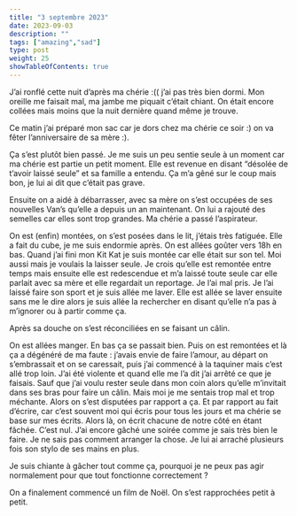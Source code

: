 ```yaml
---
title: "3 septembre 2023"
date: 2023-09-03
description: ""
tags: ["amazing","sad"]
type: post
weight: 25
showTableOfContents: true
---
```


J’ai ronflé cette nuit d’après ma chérie :(( j’ai pas très bien dormi. Mon oreille me faisait mal, ma jambe me piquait c’était chiant. On était encore collées mais moins que la nuit dernière quand même je trouve. 

Ce matin j’ai préparé mon sac car je dors chez ma chérie ce soir :) on va fêter l’anniversaire de sa mère :). 

Ça s’est plutôt bien passé. Je me suis un peu sentie seule à un moment car ma chérie est partie un petit moment. Elle est revenue en disant “désolée de t’avoir laissé seule” et sa famille a entendu. Ça m’a gêné sur le coup mais bon, je lui ai dit que c’était pas grave. 

Ensuite on a aidé à débarrasser, avec sa mère on s’est occupées de ses nouvelles Van’s qu’elle a depuis un an maintenant. On lui a rajouté des semelles car elles sont trop grandes. Ma chérie a passé l’aspirateur.

On est (enfin) montées, on s’est posées dans le lit, j’étais très fatiguée. Elle a fait du cube, je me suis endormie après. On est allées goûter vers 18h en bas. Quand j’ai fini mon Kit Kat je suis montée car elle était sur son tel. Moi aussi mais je voulais la laisser seule. Je crois qu’elle est remontée entre temps mais ensuite elle est redescendue et m’a laissé toute seule car elle parlait avec sa mère et elle regardait un reportage. Je l’ai mal pris. Je l’ai laissé faire son sport et je suis allée me laver. Elle est allée se laver ensuite sans me le dire alors je suis allée la rechercher en disant qu’elle n’a pas à m’ignorer ou à partir comme ça.

Après sa douche on s’est réconciliées en se faisant un câlin. 

On est allées manger. En bas ça se passait bien. Puis on est remontées et là ça a dégénéré de ma faute : j’avais envie de faire l’amour, au départ on s’embrassait et on se caressait, puis j’ai commencé à la taquiner mais c’est allé trop loin. J’ai été violente et quand elle me l’a dit j’ai arrêté ce que je faisais. Sauf que j’ai voulu rester seule dans mon coin alors qu’elle m’invitait dans ses bras pour faire un câlin. Mais moi je me sentais trop mal et trop méchante. Alors on s’est disputées par rapport a ça. Et par rapport au fait d’écrire, car c’est souvent moi qui écris pour tous les jours et ma chérie se base sur mes écrits. Alors là, on écrit chacune de notre côté en étant fâchée. C’est nul. J’ai encore gâché une soirée comme je sais très bien le faire. Je ne sais pas comment arranger la chose. Je lui ai arraché plusieurs fois son stylo de ses mains en plus. 

Je suis chiante à gâcher tout comme ça, pourquoi je ne peux pas agir normalement pour que tout fonctionne correctement ?

On a finalement commencé un film de Noël. On s’est rapprochées petit à petit.
